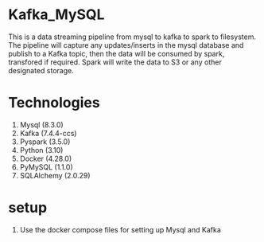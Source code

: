 # Kafka_MySQL
This is a data streaming pipeline from mysql to kafka to spark to filesystem. The pipeline will capture any updates/inserts in the mysql database and publish to a Kafka topic, then the data will be consumed by spark, transfored if required. Spark will write the data to S3 or any other designated storage.

# Technologies
1. Mysql (8.3.0)
2. Kafka (7.4.4-ccs)
3. Pyspark (3.5.0)
4. Python (3.10)
5. Docker (4.28.0)
6. PyMySQL (1.1.0)
7. SQLAlchemy (2.0.29)

# setup

1. Use the docker compose files for setting up Mysql and Kafka

